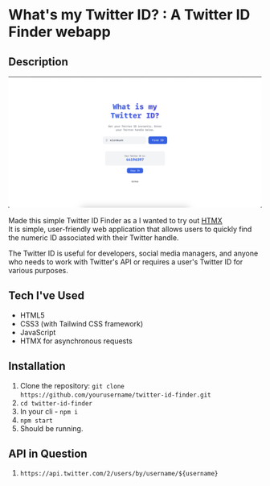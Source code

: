 # What's my Twitter ID? : A Twitter ID Finder webapp

## Description
![whatismytwitterid UI ](https://raw.githubusercontent.com/shreyas-sreedhar/what-is-my-twitter-ID/main/public/img/Twitter-id.png "What is my Twitter ID UI Screen")


Made this simple Twitter ID Finder as a I wanted to try out [HTMX](https://htmx.org) 
</br>
It is simple, user-friendly web application that allows users to quickly find the numeric ID associated with their Twitter handle. 

The Twitter ID is useful for developers, social media managers, and anyone who needs to work with Twitter's API or requires a user's Twitter ID for various purposes.


## Tech I've Used

- HTML5
- CSS3 (with Tailwind CSS framework)
- JavaScript
- HTMX for asynchronous requests

## Installation

1. Clone the repository: `git clone https://github.com/yourusername/twitter-id-finder.git`
2. `cd twitter-id-finder`
3. In your cli - `npm i`
4. `npm start`
5. Should be running. 

## API in Question 
1. `https://api.twitter.com/2/users/by/username/${username}` 

 